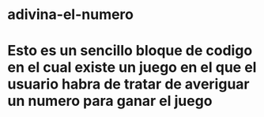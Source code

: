 # adivina-el-numero
# Esto es un sencillo bloque de codigo en el cual existe un juego en el que el usuario habra de tratar de averiguar un numero para ganar el juego
